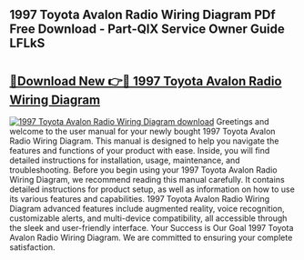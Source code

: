 ## 1997 Toyota Avalon Radio Wiring Diagram PDf Free Download - Part-QlX Service Owner Guide LFLkS

# <h2><a href="http://dfjc9m.blite.top/?on=1997+Toyota+Avalon+Radio+Wiring+Diagram">🔗Download New 👉🔴 1997 Toyota Avalon Radio Wiring Diagram</a></h2>

[![1997 Toyota Avalon Radio Wiring Diagram download](https://i.imgur.com/lujVjoI.png)](http://dfjc9m.blite.top/?on=1997+Toyota+Avalon+Radio+Wiring+Diagram)
Greetings and welcome to the user manual for your newly bought 1997 Toyota Avalon Radio Wiring Diagram. This manual is designed to help you navigate the features and functions of your product with ease. Inside, you will find detailed instructions for installation, usage, maintenance, and troubleshooting. Before you begin using your 1997 Toyota Avalon Radio Wiring Diagram, we recommend reading this manual carefully. It contains detailed instructions for product setup, as well as information on how to use its various features and capabilities. 1997 Toyota Avalon Radio Wiring Diagram advanced features include augmented reality, voice recognition, customizable alerts, and multi-device compatibility, all accessible through the sleek and user-friendly interface. Your Success is Our Goal 1997 Toyota Avalon Radio Wiring Diagram. We are committed to ensuring your complete satisfaction.

